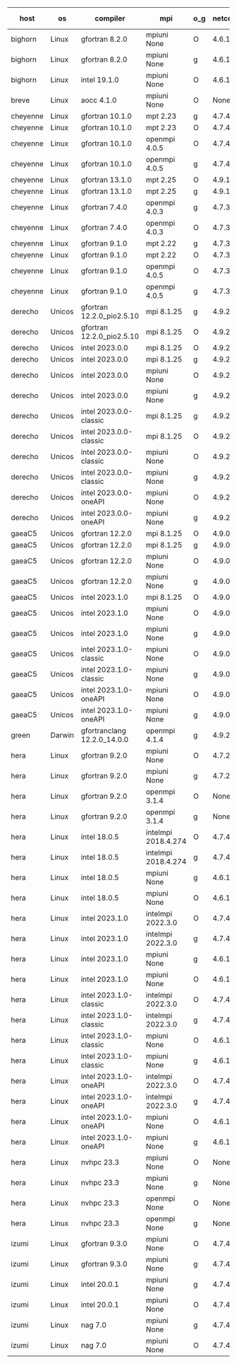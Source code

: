 

| host     | os       | compiler                              | mpi                      | o_g        | netcdf        | build       | u_pass          | u_fail          | s_pass            | s_fail            | e_pass             | e_fail             | nuopc_pass       | nuopc_fail       | artifacts link          |
|----------|----------|---------------------------------------|--------------------------|------------|---------------|-------------|-----------------|-----------------|-------------------|-------------------|--------------------|--------------------|------------------|------------------|-------------------------|
| bighorn | Linux | gfortran 8.2.0 | mpiuni None  | O | 4.6.1  | PASS | 12423 | 0 | 8 | 0 | 44 | 0 | None | None | <a href="https://github.com/esmf-org/esmf-test-artifacts/tree/c5f820a3f8596605ad95b0295b9d81b584437512/develop/gfortran/8.2.0/O/mpiuni/None" target="_blank">c5f820a</a> | 
| bighorn | Linux | gfortran 8.2.0 | mpiuni None  | g | 4.6.1  | PASS | 12423 | 0 | 8 | 0 | 44 | 0 | None | None | <a href="https://github.com/esmf-org/esmf-test-artifacts/tree/64d4eee2fbd4f68f29ee3fa1d260076a79f15446/develop/gfortran/8.2.0/g/mpiuni/None" target="_blank">64d4eee</a> | 
| bighorn | Linux | intel 19.1.0 | mpiuni None  | O | 4.6.1  | PASS | None | None | None | None | None | None | None | None | <a href="https://github.com/esmf-org/esmf-test-artifacts/tree/24faecf3b4908d661d9e4b03e603982570ef5ab5/develop/intel/19.1.0/O/mpiuni/None" target="_blank">24faecf</a> | 
| breve | Linux | aocc 4.1.0 | mpiuni None  | O | None  | PASS | 12397 | 26 | 8 | 0 | 44 | 0 | None | None | <a href="https://github.com/esmf-org/esmf-test-artifacts/tree/d0f0f8289d5a3cd5c5f29e16dce37ae7f08b2dc0/develop/aocc/4.1.0/O/mpiuni/None" target="_blank">d0f0f82</a> | 
| cheyenne | Linux | gfortran 10.1.0 | mpt 2.23  | g | 4.7.4  | PASS | None | None | None | None | None | None | None | None | <a href="https://github.com/esmf-org/esmf-test-artifacts/tree/b34decc22f822a815313437802cb574dc6ee1a2c/develop/gfortran/10.1.0/g/mpt/2.23" target="_blank">b34decc</a> | 
| cheyenne | Linux | gfortran 10.1.0 | mpt 2.23  | O | 4.7.4  | PASS | None | None | None | None | None | None | None | None | <a href="https://github.com/esmf-org/esmf-test-artifacts/tree/23ab3a5d8f7b69e5b15a41a5a62574b829772e1c/develop/gfortran/10.1.0/O/mpt/2.23" target="_blank">23ab3a5</a> | 
| cheyenne | Linux | gfortran 10.1.0 | openmpi 4.0.5  | O | 4.7.4  | PASS | 14080 | 0 | 49 | 0 | 81 | 0 | 47 | 0 | <a href="https://github.com/esmf-org/esmf-test-artifacts/tree/013b9ca04af7955362a825b1839f84b23a1040ac/develop/gfortran/10.1.0/O/openmpi/4.0.5" target="_blank">013b9ca</a> | 
| cheyenne | Linux | gfortran 10.1.0 | openmpi 4.0.5  | g | 4.7.4  | PASS | 14080 | 0 | 49 | 0 | 81 | 0 | 47 | 0 | <a href="https://github.com/esmf-org/esmf-test-artifacts/tree/f22283e60991574614dca5cab6e48855a0cd58d7/develop/gfortran/10.1.0/g/openmpi/4.0.5" target="_blank">f22283e</a> | 
| cheyenne | Linux | gfortran 13.1.0 | mpt 2.25  | O | 4.9.1  | PASS | None | None | None | None | None | None | None | None | <a href="https://github.com/esmf-org/esmf-test-artifacts/tree/8f62e97d1ddcd9d63190c2b6f7f8eab7785c1cd1/develop/gfortran/13.1.0/O/mpt/2.25" target="_blank">8f62e97</a> | 
| cheyenne | Linux | gfortran 13.1.0 | mpt 2.25  | g | 4.9.1  | PASS | None | None | None | None | None | None | None | None | <a href="https://github.com/esmf-org/esmf-test-artifacts/tree/426d80328069b2cb27a70ac3f91e52b11861afc5/develop/gfortran/13.1.0/g/mpt/2.25" target="_blank">426d803</a> | 
| cheyenne | Linux | gfortran 7.4.0 | openmpi 4.0.3  | g | 4.7.3  | PASS | 14080 | 0 | 49 | 0 | 81 | 0 | 47 | 0 | <a href="https://github.com/esmf-org/esmf-test-artifacts/tree/b3f7b2923a0c13815e6c879995c85243a83aff4e/develop/gfortran/7.4.0/g/openmpi/4.0.3" target="_blank">b3f7b29</a> | 
| cheyenne | Linux | gfortran 7.4.0 | openmpi 4.0.3  | O | 4.7.3  | PASS | 14080 | 0 | 49 | 0 | 81 | 0 | 47 | 0 | <a href="https://github.com/esmf-org/esmf-test-artifacts/tree/bdd492b307999282788dc932fd25888aeea176cc/develop/gfortran/7.4.0/O/openmpi/4.0.3" target="_blank">bdd492b</a> | 
| cheyenne | Linux | gfortran 9.1.0 | mpt 2.22  | g | 4.7.3  | PASS | 14080 | 0 | 49 | 0 | 81 | 0 | 47 | 0 | <a href="https://github.com/esmf-org/esmf-test-artifacts/tree/1f55fc3aacda860ba31ffe7f9fa18d803a5d7bfc/develop/gfortran/9.1.0/g/mpt/2.22" target="_blank">1f55fc3</a> | 
| cheyenne | Linux | gfortran 9.1.0 | mpt 2.22  | O | 4.7.3  | PASS | 14080 | 0 | 49 | 0 | 81 | 0 | 47 | 0 | <a href="https://github.com/esmf-org/esmf-test-artifacts/tree/349bfe4972be1631a19a3f3bbc698a7abd373227/develop/gfortran/9.1.0/O/mpt/2.22" target="_blank">349bfe4</a> | 
| cheyenne | Linux | gfortran 9.1.0 | openmpi 4.0.5  | O | 4.7.3  | PASS | 14080 | 0 | 49 | 0 | 81 | 0 | 47 | 0 | <a href="https://github.com/esmf-org/esmf-test-artifacts/tree/748305f33b966a82cdb212bfcc7564d23f154470/develop/gfortran/9.1.0/O/openmpi/4.0.5" target="_blank">748305f</a> | 
| cheyenne | Linux | gfortran 9.1.0 | openmpi 4.0.5  | g | 4.7.3  | PASS | 14080 | 0 | 49 | 0 | 81 | 0 | 47 | 0 | <a href="https://github.com/esmf-org/esmf-test-artifacts/tree/e60c696336438a8aed5c2ace5f6d9c57fd281ab0/develop/gfortran/9.1.0/g/openmpi/4.0.5" target="_blank">e60c696</a> | 
| derecho | Unicos | gfortran 12.2.0_pio2.5.10 | mpi 8.1.25  | g | 4.9.2  | PASS | 14080 | 0 | 49 | 0 | 81 | 0 | 47 | 0 | <a href="https://github.com/esmf-org/esmf-test-artifacts/tree/247e6354ea52b661798ffcb3f34119ec8993b947/develop/gfortran/12.2.0_pio2.5.10/g/mpi/8.1.25" target="_blank">247e635</a> | 
| derecho | Unicos | gfortran 12.2.0_pio2.5.10 | mpi 8.1.25  | O | 4.9.2  | PASS | 14080 | 0 | 49 | 0 | 81 | 0 | 47 | 0 | <a href="https://github.com/esmf-org/esmf-test-artifacts/tree/f9ddd2cb8bd32085f3e0034979bfab175bc5dbc3/develop/gfortran/12.2.0_pio2.5.10/O/mpi/8.1.25" target="_blank">f9ddd2c</a> | 
| derecho | Unicos | intel 2023.0.0 | mpi 8.1.25  | O | 4.9.2  | PASS | 14080 | 0 | 49 | 0 | 81 | 0 | 47 | 0 | <a href="https://github.com/esmf-org/esmf-test-artifacts/tree/131f06b42f80b63aba7d2a47404f84b243fdc4f7/develop/intel/2023.0.0/O/mpi/8.1.25" target="_blank">131f06b</a> | 
| derecho | Unicos | intel 2023.0.0 | mpi 8.1.25  | g | 4.9.2  | PASS | 14080 | 0 | 49 | 0 | 81 | 0 | 47 | 0 | <a href="https://github.com/esmf-org/esmf-test-artifacts/tree/96742734662fa443a6470524266aaebe0b267451/develop/intel/2023.0.0/g/mpi/8.1.25" target="_blank">9674273</a> | 
| derecho | Unicos | intel 2023.0.0 | mpiuni None  | O | 4.9.2  | PASS | 12423 | 0 | 8 | 0 | 44 | 0 | None | None | <a href="https://github.com/esmf-org/esmf-test-artifacts/tree/5bc652f639a47b712c8185a69ce7ff3a80ad2d83/develop/intel/2023.0.0/O/mpiuni/None" target="_blank">5bc652f</a> | 
| derecho | Unicos | intel 2023.0.0 | mpiuni None  | g | 4.9.2  | PASS | 12423 | 0 | 8 | 0 | 44 | 0 | None | None | <a href="https://github.com/esmf-org/esmf-test-artifacts/tree/440edc092394e918b34e29f2ca7ce3501ae36b5e/develop/intel/2023.0.0/g/mpiuni/None" target="_blank">440edc0</a> | 
| derecho | Unicos | intel 2023.0.0-classic | mpi 8.1.25  | g | 4.9.2  | PASS | None | None | None | None | None | None | None | None | <a href="https://github.com/esmf-org/esmf-test-artifacts/tree/8cd2cf40294752516281b79c275c732d5ac05422/develop/intel/2023.0.0-classic/g/mpi/8.1.25" target="_blank">8cd2cf4</a> | 
| derecho | Unicos | intel 2023.0.0-classic | mpi 8.1.25  | O | 4.9.2  | PASS | None | None | None | None | None | None | None | None | <a href="https://github.com/esmf-org/esmf-test-artifacts/tree/9000a9ee0e0b85c76e04ed75b45b62bfeed20e9d/develop/intel/2023.0.0-classic/O/mpi/8.1.25" target="_blank">9000a9e</a> | 
| derecho | Unicos | intel 2023.0.0-classic | mpiuni None  | O | 4.9.2  | PASS | 12423 | 0 | 8 | 0 | 44 | 0 | None | None | <a href="https://github.com/esmf-org/esmf-test-artifacts/tree/4b43546d2678e41d60798faeb60c7e91a1b243a7/develop/intel/2023.0.0-classic/O/mpiuni/None" target="_blank">4b43546</a> | 
| derecho | Unicos | intel 2023.0.0-classic | mpiuni None  | g | 4.9.2  | PASS | 12423 | 0 | 8 | 0 | 44 | 0 | None | None | <a href="https://github.com/esmf-org/esmf-test-artifacts/tree/ce078b545894aa99f24ca2275c71c5d48c303c04/develop/intel/2023.0.0-classic/g/mpiuni/None" target="_blank">ce078b5</a> | 
| derecho | Unicos | intel 2023.0.0-oneAPI | mpiuni None  | O | 4.9.2  | PASS | 12423 | 0 | 8 | 0 | 44 | 0 | None | None | <a href="https://github.com/esmf-org/esmf-test-artifacts/tree/e13385bd393b444a8ddfb9c842793d85e86ffe7d/develop/intel/2023.0.0-oneAPI/O/mpiuni/None" target="_blank">e13385b</a> | 
| derecho | Unicos | intel 2023.0.0-oneAPI | mpiuni None  | g | 4.9.2  | PASS | None | None | None | None | None | None | None | None | <a href="https://github.com/esmf-org/esmf-test-artifacts/tree/519e6d4f747af95fe258d6f4d0a636e1be0c47e3/develop/intel/2023.0.0-oneAPI/g/mpiuni/None" target="_blank">519e6d4</a> | 
| gaeaC5 | Unicos | gfortran 12.2.0 | mpi 8.1.25  | O | 4.9.0  | PASS | 14080 | 0 | 49 | 0 | 81 | 0 | 47 | 0 | <a href="https://github.com/esmf-org/esmf-test-artifacts/tree/73a22f448ccefc9aa9834843fefec66012ace4bb/develop/gfortran/12.2.0/O/mpi/8.1.25" target="_blank">73a22f4</a> | 
| gaeaC5 | Unicos | gfortran 12.2.0 | mpi 8.1.25  | g | 4.9.0  | PASS | None | None | None | None | None | None | None | None | <a href="https://github.com/esmf-org/esmf-test-artifacts/tree/384f97d6db21f3885bd1b1157cdb298f4253c488/develop/gfortran/12.2.0/g/mpi/8.1.25" target="_blank">384f97d</a> | 
| gaeaC5 | Unicos | gfortran 12.2.0 | mpiuni None  | O | 4.9.0  | PASS | 12423 | 0 | 8 | 0 | 44 | 0 | None | None | <a href="https://github.com/esmf-org/esmf-test-artifacts/tree/7fda2455693fbefd9b3e94a002e0f364d50dd1b8/develop/gfortran/12.2.0/O/mpiuni/None" target="_blank">7fda245</a> | 
| gaeaC5 | Unicos | gfortran 12.2.0 | mpiuni None  | g | 4.9.0  | PASS | None | None | None | None | None | None | None | None | <a href="https://github.com/esmf-org/esmf-test-artifacts/tree/04875925be2256f2161445b9b195297fbdecf5a3/develop/gfortran/12.2.0/g/mpiuni/None" target="_blank">0487592</a> | 
| gaeaC5 | Unicos | intel 2023.1.0 | mpi 8.1.25  | O | 4.9.0  | PASS | 14080 | 0 | 49 | 0 | 81 | 0 | 47 | 0 | <a href="https://github.com/esmf-org/esmf-test-artifacts/tree/9690314c95aa571b4f6dc2d56eecec19d625cd25/develop/intel/2023.1.0/O/mpi/8.1.25" target="_blank">9690314</a> | 
| gaeaC5 | Unicos | intel 2023.1.0 | mpiuni None  | O | 4.9.0  | PASS | 12423 | 0 | 8 | 0 | 44 | 0 | None | None | <a href="https://github.com/esmf-org/esmf-test-artifacts/tree/c4febdcd6059e064cde02e50bc64ddfd30bb04cb/develop/intel/2023.1.0/O/mpiuni/None" target="_blank">c4febdc</a> | 
| gaeaC5 | Unicos | intel 2023.1.0 | mpiuni None  | g | 4.9.0  | PASS | 12423 | 0 | 8 | 0 | 44 | 0 | None | None | <a href="https://github.com/esmf-org/esmf-test-artifacts/tree/dfc18e25c71d3d08989560181cbdb959264caf76/develop/intel/2023.1.0/g/mpiuni/None" target="_blank">dfc18e2</a> | 
| gaeaC5 | Unicos | intel 2023.1.0-classic | mpiuni None  | O | 4.9.0  | PASS | 12423 | 0 | 8 | 0 | 44 | 0 | None | None | <a href="https://github.com/esmf-org/esmf-test-artifacts/tree/cd73cbe50fe4f4722891d4d36f88e662095776b1/develop/intel/2023.1.0-classic/O/mpiuni/None" target="_blank">cd73cbe</a> | 
| gaeaC5 | Unicos | intel 2023.1.0-classic | mpiuni None  | g | 4.9.0  | PASS | 12423 | 0 | 8 | 0 | 44 | 0 | None | None | <a href="https://github.com/esmf-org/esmf-test-artifacts/tree/ad72c4f6cfe91323c56ca9196ef71207d3bea960/develop/intel/2023.1.0-classic/g/mpiuni/None" target="_blank">ad72c4f</a> | 
| gaeaC5 | Unicos | intel 2023.1.0-oneAPI | mpiuni None  | O | 4.9.0  | PASS | 12423 | 0 | 8 | 0 | 44 | 0 | None | None | <a href="https://github.com/esmf-org/esmf-test-artifacts/tree/0c6cfd4315cad78ffbd29d3165dbda266cb89dee/develop/intel/2023.1.0-oneAPI/O/mpiuni/None" target="_blank">0c6cfd4</a> | 
| gaeaC5 | Unicos | intel 2023.1.0-oneAPI | mpiuni None  | g | 4.9.0  | PASS | 12423 | 0 | 8 | 0 | 44 | 0 | None | None | <a href="https://github.com/esmf-org/esmf-test-artifacts/tree/109927d7f5407e4ef9a13dd77f6862980318723c/develop/intel/2023.1.0-oneAPI/g/mpiuni/None" target="_blank">109927d</a> | 
| green | Darwin | gfortranclang 12.2.0_14.0.0 | openmpi 4.1.4  | g | 4.9.2  | PASS | 14079 | 1 | 49 | 0 | 81 | 0 | 44 | 3 | <a href="https://github.com/esmf-org/esmf-test-artifacts/tree/1eeef1ce78bb8b013c4e07f49d1a3250b3106325/develop/gfortranclang/12.2.0_14.0.0/g/openmpi/4.1.4" target="_blank">1eeef1c</a> | 
| hera | Linux | gfortran 9.2.0 | mpiuni None  | O | 4.7.2  | PASS | 12423 | 0 | 8 | 0 | 44 | 0 | None | None | <a href="https://github.com/esmf-org/esmf-test-artifacts/tree/add64fcf59862eda3d13f901d3ab29de0356ee2b/develop/gfortran/9.2.0/O/mpiuni/None" target="_blank">add64fc</a> | 
| hera | Linux | gfortran 9.2.0 | mpiuni None  | g | 4.7.2  | PASS | 12423 | 0 | 8 | 0 | 44 | 0 | None | None | <a href="https://github.com/esmf-org/esmf-test-artifacts/tree/ab01ad131dad6e009b1d74e7ac3a995089d4f1f9/develop/gfortran/9.2.0/g/mpiuni/None" target="_blank">ab01ad1</a> | 
| hera | Linux | gfortran 9.2.0 | openmpi 3.1.4  | O | None  | PASS | 14080 | 0 | 49 | 0 | 81 | 0 | 47 | 0 | <a href="https://github.com/esmf-org/esmf-test-artifacts/tree/c3d26086e78f3c74c8da731d56dc8277cb01cca4/develop/gfortran/9.2.0/O/openmpi/3.1.4" target="_blank">c3d2608</a> | 
| hera | Linux | gfortran 9.2.0 | openmpi 3.1.4  | g | None  | PASS | 14080 | 0 | 49 | 0 | 81 | 0 | 47 | 0 | <a href="https://github.com/esmf-org/esmf-test-artifacts/tree/f4e67a187d2893fef61021b88235fb30da6fd59a/develop/gfortran/9.2.0/g/openmpi/3.1.4" target="_blank">f4e67a1</a> | 
| hera | Linux | intel 18.0.5 | intelmpi 2018.4.274  | O | 4.7.4  | PASS | 14079 | 1 | 49 | 0 | 81 | 0 | 47 | 0 | <a href="https://github.com/esmf-org/esmf-test-artifacts/tree/eb4a69227831fe4ee7d4d612ab6e082908e9a491/develop/intel/18.0.5/O/intelmpi/2018.4.274" target="_blank">eb4a692</a> | 
| hera | Linux | intel 18.0.5 | intelmpi 2018.4.274  | g | 4.7.4  | PASS | 14080 | 0 | 49 | 0 | 81 | 0 | 47 | 0 | <a href="https://github.com/esmf-org/esmf-test-artifacts/tree/d9c0829a629b2e04bc7e13992f03009983dcb639/develop/intel/18.0.5/g/intelmpi/2018.4.274" target="_blank">d9c0829</a> | 
| hera | Linux | intel 18.0.5 | mpiuni None  | g | 4.6.1  | PASS | 12423 | 0 | 8 | 0 | 44 | 0 | None | None | <a href="https://github.com/esmf-org/esmf-test-artifacts/tree/8f5c4c12bf30a2c6061c15274d65068a0250176a/develop/intel/18.0.5/g/mpiuni/None" target="_blank">8f5c4c1</a> | 
| hera | Linux | intel 18.0.5 | mpiuni None  | O | 4.6.1  | PASS | 12423 | 0 | 8 | 0 | 44 | 0 | None | None | <a href="https://github.com/esmf-org/esmf-test-artifacts/tree/9b542412aab961749ee0cb1a273a0cb0270c9194/develop/intel/18.0.5/O/mpiuni/None" target="_blank">9b54241</a> | 
| hera | Linux | intel 2023.1.0 | intelmpi 2022.3.0  | O | 4.7.4  | PASS | 14080 | 0 | 49 | 0 | 81 | 0 | 47 | 0 | <a href="https://github.com/esmf-org/esmf-test-artifacts/tree/d84c4f9213b624b16a8bad87b7326bc805bd84e9/develop/intel/2023.1.0/O/intelmpi/2022.3.0" target="_blank">d84c4f9</a> | 
| hera | Linux | intel 2023.1.0 | intelmpi 2022.3.0  | g | 4.7.4  | PASS | 14080 | 0 | 49 | 0 | 81 | 0 | 47 | 0 | <a href="https://github.com/esmf-org/esmf-test-artifacts/tree/8e5ede9adb427360a2731312f3547ca982347c02/develop/intel/2023.1.0/g/intelmpi/2022.3.0" target="_blank">8e5ede9</a> | 
| hera | Linux | intel 2023.1.0 | mpiuni None  | g | 4.6.1  | PASS | 12423 | 0 | 8 | 0 | 44 | 0 | None | None | <a href="https://github.com/esmf-org/esmf-test-artifacts/tree/16e4fa43e852bcfe4a01207a42fd4a6e8d5639dd/develop/intel/2023.1.0/g/mpiuni/None" target="_blank">16e4fa4</a> | 
| hera | Linux | intel 2023.1.0 | mpiuni None  | O | 4.6.1  | PASS | 12423 | 0 | 8 | 0 | 44 | 0 | None | None | <a href="https://github.com/esmf-org/esmf-test-artifacts/tree/d5ac9593350785311cc624ca9bf347bbb816043c/develop/intel/2023.1.0/O/mpiuni/None" target="_blank">d5ac959</a> | 
| hera | Linux | intel 2023.1.0-classic | intelmpi 2022.3.0  | O | 4.7.4  | PASS | 14080 | 0 | 49 | 0 | 81 | 0 | 47 | 0 | <a href="https://github.com/esmf-org/esmf-test-artifacts/tree/7809176f0af091384fec48785c6e79e32d25eb99/develop/intel/2023.1.0-classic/O/intelmpi/2022.3.0" target="_blank">7809176</a> | 
| hera | Linux | intel 2023.1.0-classic | intelmpi 2022.3.0  | g | 4.7.4  | PASS | 14080 | 0 | 49 | 0 | 81 | 0 | 47 | 0 | <a href="https://github.com/esmf-org/esmf-test-artifacts/tree/589600c7e7acf4825f72d0609ad2b9296b91882b/develop/intel/2023.1.0-classic/g/intelmpi/2022.3.0" target="_blank">589600c</a> | 
| hera | Linux | intel 2023.1.0-classic | mpiuni None  | O | 4.6.1  | PASS | 12423 | 0 | 8 | 0 | 44 | 0 | None | None | <a href="https://github.com/esmf-org/esmf-test-artifacts/tree/c696381b9e52684c16b21b43f3c9e42b0235dd79/develop/intel/2023.1.0-classic/O/mpiuni/None" target="_blank">c696381</a> | 
| hera | Linux | intel 2023.1.0-classic | mpiuni None  | g | 4.6.1  | PASS | 12423 | 0 | 8 | 0 | 44 | 0 | None | None | <a href="https://github.com/esmf-org/esmf-test-artifacts/tree/7fa243fd6eb6bc78d315413ee356396135dbd879/develop/intel/2023.1.0-classic/g/mpiuni/None" target="_blank">7fa243f</a> | 
| hera | Linux | intel 2023.1.0-oneAPI | intelmpi 2022.3.0  | O | 4.7.4  | FAIL | None | None | None | None | None | None | None | None | <a href="https://github.com/esmf-org/esmf-test-artifacts/tree/b0a9eae32eba029dcac32130ccac1e8964b81eba/develop/intel/2023.1.0-oneAPI/O/intelmpi/2022.3.0" target="_blank">b0a9eae</a> | 
| hera | Linux | intel 2023.1.0-oneAPI | intelmpi 2022.3.0  | g | 4.7.4  | PASS | 14080 | 0 | 49 | 0 | 81 | 0 | 37 | 10 | <a href="https://github.com/esmf-org/esmf-test-artifacts/tree/277572d0ad6a68ca818a726c777f0b33e1e9820d/develop/intel/2023.1.0-oneAPI/g/intelmpi/2022.3.0" target="_blank">277572d</a> | 
| hera | Linux | intel 2023.1.0-oneAPI | mpiuni None  | O | 4.6.1  | FAIL | None | None | None | None | None | None | None | None | <a href="https://github.com/esmf-org/esmf-test-artifacts/tree/9dce0bc88ae9a8da8d4fa2b0df1bd1811417fb79/develop/intel/2023.1.0-oneAPI/O/mpiuni/None" target="_blank">9dce0bc</a> | 
| hera | Linux | intel 2023.1.0-oneAPI | mpiuni None  | g | 4.6.1  | PASS | 12423 | 0 | 8 | 0 | 44 | 0 | None | None | <a href="https://github.com/esmf-org/esmf-test-artifacts/tree/dd2a1bd790a66e5aa2b41ef5ea771694d3bf1052/develop/intel/2023.1.0-oneAPI/g/mpiuni/None" target="_blank">dd2a1bd</a> | 
| hera | Linux | nvhpc 23.3 | mpiuni None  | O | None  | PASS | 12423 | 0 | 8 | 0 | 44 | 0 | None | None | <a href="https://github.com/esmf-org/esmf-test-artifacts/tree/d0448824cec2ddcbdbbca7df21c85cff3498e4c3/develop/nvhpc/23.3/O/mpiuni/None" target="_blank">d044882</a> | 
| hera | Linux | nvhpc 23.3 | mpiuni None  | g | None  | PASS | 12423 | 0 | 8 | 0 | 44 | 0 | None | None | <a href="https://github.com/esmf-org/esmf-test-artifacts/tree/2612ca3518fafde8d6568a25eb51c8799686b732/develop/nvhpc/23.3/g/mpiuni/None" target="_blank">2612ca3</a> | 
| hera | Linux | nvhpc 23.3 | openmpi None  | O | None  | PASS | None | None | None | None | None | None | None | None | <a href="https://github.com/esmf-org/esmf-test-artifacts/tree/53194ae6971b75057a75d3c158a6558f9caad0ee/develop/nvhpc/23.3/O/openmpi/None" target="_blank">53194ae</a> | 
| hera | Linux | nvhpc 23.3 | openmpi None  | g | None  | PASS | None | None | None | None | None | None | None | None | <a href="https://github.com/esmf-org/esmf-test-artifacts/tree/c20fb40208232364f43a839c5815db59561921d0/develop/nvhpc/23.3/g/openmpi/None" target="_blank">c20fb40</a> | 
| izumi | Linux | gfortran 9.3.0 | mpiuni None  | O | 4.7.4  | PASS | 12423 | 0 | 8 | 0 | 44 | 0 | None | None | <a href="https://github.com/esmf-org/esmf-test-artifacts/tree/bc2c362efb24b838496c4f87e3326d27692a2ee4/develop/gfortran/9.3.0/O/mpiuni/None" target="_blank">bc2c362</a> | 
| izumi | Linux | gfortran 9.3.0 | mpiuni None  | g | 4.7.4  | PASS | 12423 | 0 | 8 | 0 | 44 | 0 | None | None | <a href="https://github.com/esmf-org/esmf-test-artifacts/tree/b4192d686c70d726918df122910cc64dd3efe450/develop/gfortran/9.3.0/g/mpiuni/None" target="_blank">b4192d6</a> | 
| izumi | Linux | intel 20.0.1 | mpiuni None  | g | 4.7.4  | PASS | 12423 | 0 | 8 | 0 | 44 | 0 | None | None | <a href="https://github.com/esmf-org/esmf-test-artifacts/tree/88fe9ef58dc52cfa6b35c1726f2095e6b143cc14/develop/intel/20.0.1/g/mpiuni/None" target="_blank">88fe9ef</a> | 
| izumi | Linux | intel 20.0.1 | mpiuni None  | O | 4.7.4  | PASS | 12423 | 0 | 8 | 0 | 44 | 0 | None | None | <a href="https://github.com/esmf-org/esmf-test-artifacts/tree/e214d20a9487f14f00b66629c0616fc2d24b5e83/develop/intel/20.0.1/O/mpiuni/None" target="_blank">e214d20</a> | 
| izumi | Linux | nag 7.0 | mpiuni None  | g | 4.7.4  | PASS | 12423 | 0 | 8 | 0 | 44 | 0 | None | None | <a href="https://github.com/esmf-org/esmf-test-artifacts/tree/8674e0d16a27b44a73bb268cebbaf6c92c4c2a11/develop/nag/7.0/g/mpiuni/None" target="_blank">8674e0d</a> | 
| izumi | Linux | nag 7.0 | mpiuni None  | O | 4.7.4  | PASS | 12423 | 0 | 8 | 0 | 44 | 0 | None | None | <a href="https://github.com/esmf-org/esmf-test-artifacts/tree/b7c8d06312213b3a8926d3ca3107d7a5d066b92d/develop/nag/7.0/O/mpiuni/None" target="_blank">b7c8d06</a> | 
